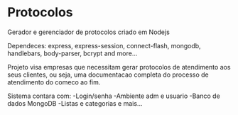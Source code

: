 # Protocolos
Gerador e gerenciador de protocolos criado em Nodejs 

Dependeces: express, express-session, connect-flash, mongodb, handlebars, body-parser, bcrypt and more...

Projeto visa empresas que necessitam gerar protocolos de atendimento aos seus clientes, ou seja, uma documentacao completa do processo de atendimento do comeco ao fim.

Sistema contara com:
-Login/senha
-Ambiente adm e usuario
-Banco de dados MongoDB
-Listas e categorias
e mais...



